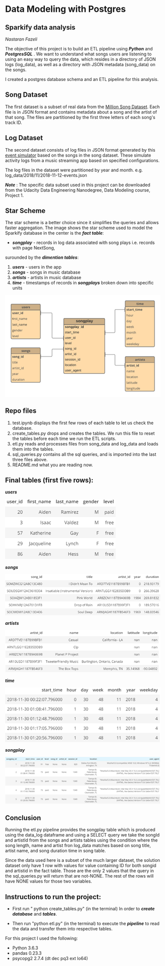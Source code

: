 # Data Modeling with Postgres
## Sparkify data analysis 
 *Nastaran Fazeli*

The objective of this project is to build an ETL pipeline using ***Python*** and ***PostgresSQL*** . We want to understand what songs users are listening to using an easy way to query the data, which resides in a directory of JSON logs (log_data), as well as a directory with JSON metadata (song_data) on the songs.

I created a postgres database schema and an ETL pipeline for this analysis. 

## Song Dataset
The first dataset is a subset of real data from the [Million Song Dataset](http://millionsongdataset.com/). Each file is in JSON format and contains metadata about a song and the artist of that song. The files are partitioned by the first three letters of each song's track ID.

## Log Dataset
The second dataset consists of log files in JSON format generated by this [event simulator](https://github.com/Interana/eventsim)  based on the songs in the song dataset. These simulate activity logs from a music streaming app based on specified configurations.

The log files in the dataset were partitioned by year and month. e.g. log_data/2018/11/2018-11-12-events.json

***Note*** : The specific data subset used in this project can be downloaded from the Udacity Data Engineering Nanodegree, Data Modeling course, Project 1.

## Star Scheme
The star scheme is a better choice since it simplifies the queries and allows faster aggregation.
The image shows the star scheme used to model the Sparkify database in the center is the ***fact table***:
* ***songplay*** - records in log data associated with song plays i.e. records with page NextSong, <br>

surounded by the ***dimention tables***:
 1. ***users*** - users in the app
 2. ***songs*** - songs in music database
 3. ***artists*** - artists in music database
 4. ***time*** - timestamps of records in ***songplays*** broken down into specific units

 ![Tux, Star_scheme](/images/Star_scheme.png)

 ## Repo files
 1. test.ipynb displays the first few rows of each table to let us check the database.
2. create_tables.py drops and creates the tables. We run this file to reset the tables before each time we run the ETL scripts.
3. etl.py reads and processes files from song_data and log_data and loads them into the tables.
4. sql_queries.py contains all the sql queries, and is imported into the last three files above.
5. README.md what you are reading now.

## Final tables (first five rows):
***users***

 ![Tux, users](/images/users.png)

***songs***

 ![Tux, songs](/images/songs.png)

***artists***

 ![Tux, artists](/images/artists.png)

***time***

 ![Tux, time](/images/time.png)

 ***songplay***

  ![Tux, songplay](/images/songplay.PNG)

## Conclusion

Running the etl.py pipeline provides the songplay table which is produced using the data_log dataframe and using a SELECT query we take the songId and artistId from the songs and artists tables using the condition where the song length, name and artist fron log_data matches based on song title, artist name, and song duration time in song table.

Since the data used here is a subset of the much larger dataset, the solution dataset only have 1 row with values for value containing ID for both songid and artistid in the fact table. Those are the only 2 values that the query in the sql_queries.py will return that are not-NONE. The rest of the rows will have NONE values for those two variables. 

## Instructions to run the project:

* First run " python create_tables.py" (in the terminal) In order to ***create database*** and ***tables***.

* Then run "python etl.py" (in the terminal) to execute the ***pipeline*** to read the data and transfer them into respective tables.

For this project I used the following:

* Python 3.6.3
* pandas 0.23.3
* psycopg2 2.7.4 (dt dec pq3 ext lo64)